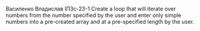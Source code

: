Василенко Владислав ІПЗс-23-1
Create a loop that will iterate over numbers from the number specified by the user and enter only simple numbers into a pre-created array and at a pre-specified length by the user.
